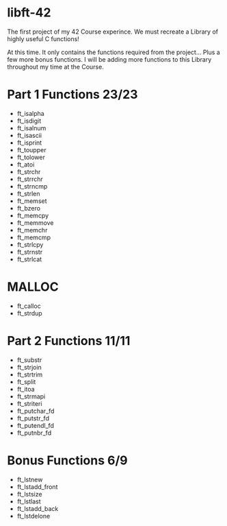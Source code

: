 # libft-42

The first project of my 42 Course experince. 
We must recreate a Library of highly useful C functions!

At this time. It only contains the functions required from the project... Plus a few more bonus functions.
I will be adding more functions to this Library throughout my time at the Course.

# Part 1 Functions 23/23
- ft_isalpha
- ft_isdigit
- ft_isalnum
- ft_isascii
- ft_isprint
- ft_toupper
- ft_tolower
- ft_atoi
- ft_strchr
- ft_strrchr
- ft_strncmp
- ft_strlen
- ft_memset
- ft_bzero
- ft_memcpy
- ft_memmove
- ft_memchr
- ft_memcmp
- ft_strlcpy
- ft_strnstr
- ft_strlcat
#      MALLOC      
- ft_calloc
- ft_strdup

# Part 2 Functions 11/11
- ft_substr
- ft_strjoin
- ft_strtrim
- ft_split
- ft_itoa
- ft_strmapi
- ft_striteri
- ft_putchar_fd
- ft_putstr_fd
- ft_putendl_fd
- ft_putnbr_fd

# Bonus Functions 6/9
- ft_lstnew
- ft_lstadd_front
- ft_lstsize
- ft_lstlast
- ft_lstadd_back
- ft_lstdelone
